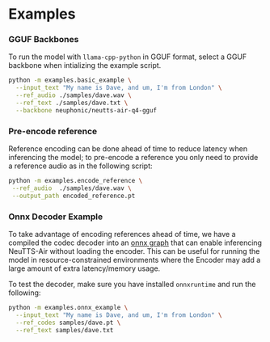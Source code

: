 # Examples

### GGUF Backbones

To run the model with `llama-cpp-python` in GGUF format, select a GGUF backbone when intializing the example script.

```bash
python -m examples.basic_example \
  --input_text "My name is Dave, and um, I'm from London" \
  --ref_audio ./samples/dave.wav \
  --ref_text ./samples/dave.txt \
  --backbone neuphonic/neutts-air-q4-gguf
```

### Pre-encode reference

Reference encoding can be done ahead of time to reduce latency when inferencing the model; to pre-encode a reference you only need to provide a reference audio as in the following script:

```bash
python -m examples.encode_reference \
 --ref_audio  ./samples/dave.wav \
 --output_path encoded_reference.pt
 ```

### Onnx Decoder Example

To take advantage of encoding references ahead of time, we have a compiled the codec decoder into an [onnx graph](https://huggingface.co/neuphonic/neucodec-onnx-decoder) that can enable inferencing NeuTTS-Air without loading the encoder. 
This can be useful for running the model in resource-constrained environments where the Encoder may add a large amount of extra latency/memory usage.

To test the decoder, make sure you have installed ```onnxruntime``` and run the following:

```bash
python -m examples.onnx_example \
  --input_text "My name is Dave, and um, I'm from London" \
  --ref_codes samples/dave.pt \
  --ref_text samples/dave.txt
```